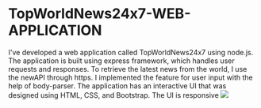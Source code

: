 # TopWorldNews24x7-WEB-APPLICATION
I've developed a web application called TopWorldNews24x7 using node.js. The application is built using express framework, which handles user requests and responses. To retrieve the latest news from the world, I use the newAPI through https. I implemented the feature for user input with the help of body-parser. The application has an interactive UI that was designed using HTML, CSS, and Bootstrap. The UI is responsive
<img src="demo.gif">
